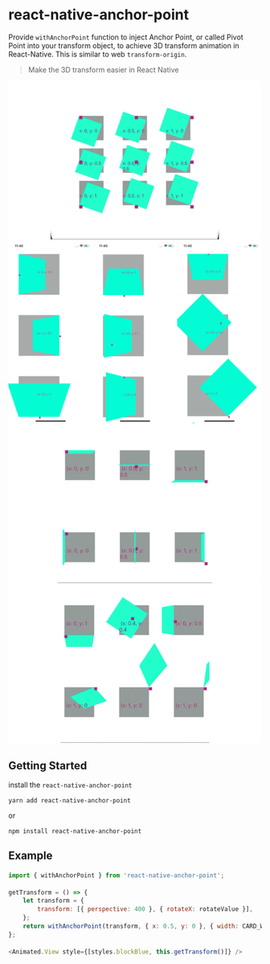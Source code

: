 # react-native-anchor-point


Provide `withAnchorPoint` function to inject Anchor Point, or called Pivot Point into your transform object, to achieve 3D transform animation in React-Native. This is similar to web `transform-origin`. 

> Make the 3D transform easier in React Native

![](./res/rotateZ.gif)
![](./res/anchor_point.png)
![](./res/rotateXY.gif)
![](./res/rotate.gif)
## Getting Started 

install the `react-native-anchor-point` 

```
yarn add react-native-anchor-point
```
or 
```
npm install react-native-anchor-point
```

## Example 

```javascript
import { withAnchorPoint } from 'react-native-anchor-point';

getTransform = () => {
    let transform = {
        transform: [{ perspective: 400 }, { rotateX: rotateValue }],
    };
    return withAnchorPoint(transform, { x: 0.5, y: 0 }, { width: CARD_WIDTH, height: CARD_HEIGHT });
};
    
<Animated.View style={[styles.blockBlue, this.getTransform()]} />
```